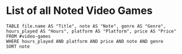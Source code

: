 #  List of all Noted Video Games
```dataview
TABLE file.name AS "Title", note AS "Note", genre AS "Genre", hours_played AS "Hours", platform AS "Platform", price AS "Price"
FROM #video-games
WHERE hours_played AND platform AND price AND note AND genre
SORT note
```

